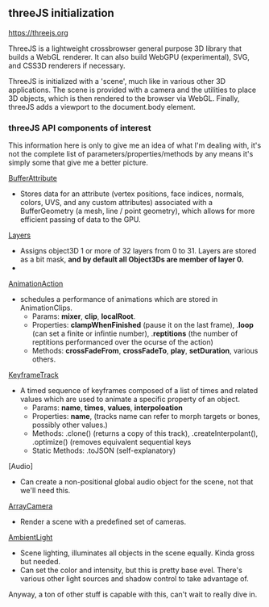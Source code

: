 
## threeJS initialization

https://threejs.org

ThreeJS is a lightweight crossbrowser general purpose 3D library that builds 
a WebGL renderer. It can also build WebGPU (experimental), SVG, and CSS3D renderers if necessary.

ThreeJS is initialized with a 'scene', much like in various other 3D applications. 
The scene is provided with a camera and the utilities to place 3D objects, which is then rendered to the browser
via WebGL. Finally, threeJS adds a viewport to the document.body element.

### threeJS API components of interest
This information here is only to give me an idea of what I'm dealing with, it's not the complete list of parameters/properties/methods by any means it's simply some that give me a better picture.

[BufferAttribute](https://threejs.org/docs/#api/en/core/BufferAttribute)
- Stores data for an attribute (vertex positions, face indices, normals, colors, UVS, and any custom attributes) associated with a BufferGeometry (a mesh, line / point geometry), which allows for more efficient passing of data to the GPU.

[Layers](https://threejs.org/docs/#api/en/core/Layers)
- Assigns object3D 1 or more of 32 layers from 0 to 31. Layers are stored as a bit mask,
**and by default all Object3Ds are member of layer 0.**
- 


[AnimationAction](https://threejs.org/docs/#api/en/animation/AnimationAction)
 - schedules a performance of animations which are stored in AnimationClips.
   - Params: **mixer**, **clip**, **localRoot**. 
   - Properties: **clampWhenFinished** (pause it on the last frame), .**loop** (can set a finite or infintie number), .**reptitions** (the number of reptitions performanced over the ocurse of the action)
   - Methods: **crossFadeFrom**, **crossFadeTo**, **play**, **setDuration**, various others.

   
[KeyframeTrack](https://threejs.org/docs/#api/en/animation/KeyframeTrack)
   - A timed sequence of keyframes composed of a list of times and related values which are used to animate a specific property of an object. 
     - Params: **name**, **times**, **values**, **interpoloation**
     - Properties: **name**, (tracks name can refer to morph targets or bones, possibly other values.)
     - Methods: .clone() (returns a copy of this track), .createInterpolant(),  .optimize() (removes equivalent sequential keys
     - Static Methods: .toJSON (self-explanatory)

[Audio]
- Can create a non-positional global audio object for the scene, not that we'll need this.

[ArrayCamera](https://threejs.org/docs/#api/en/cameras/ArrayCamera)
- Render a scene with a predefined set of cameras.

[AmbientLight](https://threejs.org/docs/#api/en/lights/AmbientLight)
- Scene lighting, illuminates all objects in the scene equally. Kinda gross but needed.
- Can set the color and intensity, but this is pretty base evel. There's various other light sources and shadow control to take advantage of.


Anyway, a ton of other stuff is capable with this, can't wait to really dive in.
